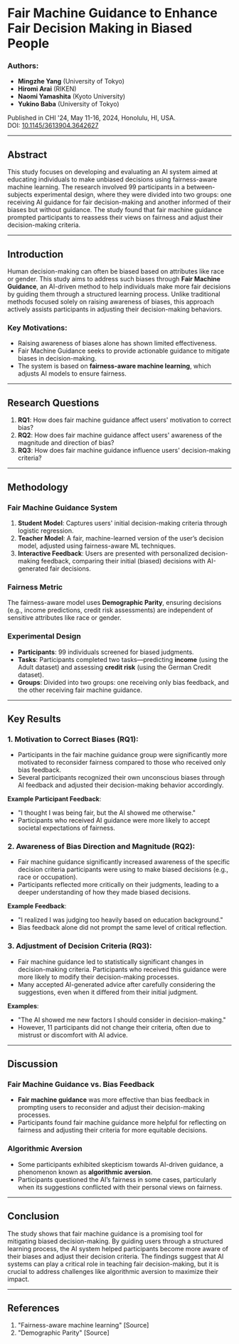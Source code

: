 # Fair Machine Guidance to Enhance Fair Decision Making in Biased People

### Authors:
- **Mingzhe Yang** (University of Tokyo)
- **Hiromi Arai** (RIKEN)
- **Naomi Yamashita** (Kyoto University)
- **Yukino Baba** (University of Tokyo)

Published in CHI '24, May 11-16, 2024, Honolulu, HI, USA.  
DOI: [10.1145/3613904.3642627](https://doi.org/10.1145/3613904.3642627)

---

## Abstract
This study focuses on developing and evaluating an AI system aimed at educating individuals to make unbiased decisions using fairness-aware machine learning. The research involved 99 participants in a between-subjects experimental design, where they were divided into two groups: one receiving AI guidance for fair decision-making and another informed of their biases but without guidance. The study found that fair machine guidance prompted participants to reassess their views on fairness and adjust their decision-making criteria.

---

## Introduction

Human decision-making can often be biased based on attributes like race or gender. This study aims to address such biases through **Fair Machine Guidance**, an AI-driven method to help individuals make more fair decisions by guiding them through a structured learning process. Unlike traditional methods focused solely on raising awareness of biases, this approach actively assists participants in adjusting their decision-making behaviors.

### Key Motivations:
- Raising awareness of biases alone has shown limited effectiveness.
- Fair Machine Guidance seeks to provide actionable guidance to mitigate biases in decision-making.
- The system is based on **fairness-aware machine learning**, which adjusts AI models to ensure fairness.

---

## Research Questions

1. **RQ1**: How does fair machine guidance affect users' motivation to correct bias?
2. **RQ2**: How does fair machine guidance affect users' awareness of the magnitude and direction of bias?
3. **RQ3**: How does fair machine guidance influence users' decision-making criteria?

---

## Methodology

### Fair Machine Guidance System

1. **Student Model**: Captures users' initial decision-making criteria through logistic regression.
2. **Teacher Model**: A fair, machine-learned version of the user’s decision model, adjusted using fairness-aware ML techniques.
3. **Interactive Feedback**: Users are presented with personalized decision-making feedback, comparing their initial (biased) decisions with AI-generated fair decisions.

### Fairness Metric

The fairness-aware model uses **Demographic Parity**, ensuring decisions (e.g., income predictions, credit risk assessments) are independent of sensitive attributes like race or gender.

### Experimental Design

- **Participants**: 99 individuals screened for biased judgments.
- **Tasks**: Participants completed two tasks—predicting **income** (using the Adult dataset) and assessing **credit risk** (using the German Credit dataset).
- **Groups**: Divided into two groups: one receiving only bias feedback, and the other receiving fair machine guidance.
  
---

## Key Results

### 1. **Motivation to Correct Biases (RQ1)**:
   - Participants in the fair machine guidance group were significantly more motivated to reconsider fairness compared to those who received only bias feedback.
   - Several participants recognized their own unconscious biases through AI feedback and adjusted their decision-making behavior accordingly.

   **Example Participant Feedback**:
   - "I thought I was being fair, but the AI showed me otherwise." 
   - Participants who received AI guidance were more likely to accept societal expectations of fairness.

### 2. **Awareness of Bias Direction and Magnitude (RQ2)**:
   - Fair machine guidance significantly increased awareness of the specific decision criteria participants were using to make biased decisions (e.g., race or occupation).
   - Participants reflected more critically on their judgments, leading to a deeper understanding of how they made biased decisions.

   **Example Feedback**:
   - "I realized I was judging too heavily based on education background."
   - Bias feedback alone did not prompt the same level of critical reflection.

### 3. **Adjustment of Decision Criteria (RQ3)**:
   - Fair machine guidance led to statistically significant changes in decision-making criteria. Participants who received this guidance were more likely to modify their decision-making processes.
   - Many accepted AI-generated advice after carefully considering the suggestions, even when it differed from their initial judgment.
   
   **Examples**:
   - "The AI showed me new factors I should consider in decision-making."
   - However, 11 participants did not change their criteria, often due to mistrust or discomfort with AI advice.

---

## Discussion

### Fair Machine Guidance vs. Bias Feedback
- **Fair machine guidance** was more effective than bias feedback in prompting users to reconsider and adjust their decision-making processes.
- Participants found fair machine guidance more helpful for reflecting on fairness and adjusting their criteria for more equitable decisions.

### Algorithmic Aversion
- Some participants exhibited skepticism towards AI-driven guidance, a phenomenon known as **algorithmic aversion**.
- Participants questioned the AI’s fairness in some cases, particularly when its suggestions conflicted with their personal views on fairness.

---

## Conclusion

The study shows that fair machine guidance is a promising tool for mitigating biased decision-making. By guiding users through a structured learning process, the AI system helped participants become more aware of their biases and adjust their decision criteria. The findings suggest that AI systems can play a critical role in teaching fair decision-making, but it is crucial to address challenges like algorithmic aversion to maximize their impact.

---

## References

1. "Fairness-aware machine learning" [Source]
2. "Demographic Parity" [Source]
